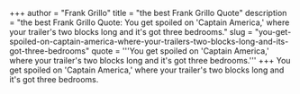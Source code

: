 +++
author = "Frank Grillo"
title = "the best Frank Grillo Quote"
description = "the best Frank Grillo Quote: You get spoiled on 'Captain America,' where your trailer's two blocks long and it's got three bedrooms."
slug = "you-get-spoiled-on-captain-america-where-your-trailers-two-blocks-long-and-its-got-three-bedrooms"
quote = '''You get spoiled on 'Captain America,' where your trailer's two blocks long and it's got three bedrooms.'''
+++
You get spoiled on 'Captain America,' where your trailer's two blocks long and it's got three bedrooms.
